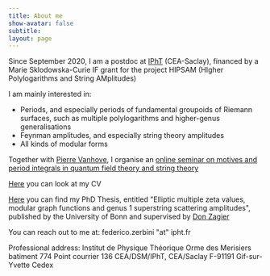 ```yaml
---
title: About me
show-avatar: false
subtitle: 
layout: page
---
```


Since September 2020, I am a postdoc at [IPhT](https://www.ipht.fr/) (CEA-Saclay), financed by a Marie Sklodowska-Curie IF grant for the project HIPSAM (HIgher Polylogarithms and String AMplitudes)

I am mainly interested in:
* Periods, and especially periods of fundamental groupoids of Riemann surfaces, such as multiple polylogarithms and higher-genus generalisations
* Feynman amplitudes, and especially string theory amplitudes
* All kinds of modular forms

Together with [Pierre Vanhove](https://sites.google.com/site/vanhovepierre/pierre-vanhove--en), I organise an [online seminar on motives and period integrals in quantum field theory and string theory](http://www.ihes.fr/~vanhove/motivefeynman-online.html)

[Here](/uploads/Zerbini-ShortCV.pdf) you can look at my CV

[Here](http://hss.ulb.uni-bonn.de/2018/5000/5000.htm) you can find my PhD Thesis, entitled "Elliptic multiple zeta values, modular graph functions and genus 1 superstring scattering amplitudes", published by the University of Bonn and supervised by [Don Zagier](https://people.mpim-bonn.mpg.de/zagier/)

You can reach out to me at: federico.zerbini "at" ipht.fr

Professional address: Institut de Physique Théorique
Orme des Merisiers batiment 774
Point courrier 136
CEA/DSM/IPhT, CEA/Saclay
F-91191 Gif-sur-Yvette Cedex